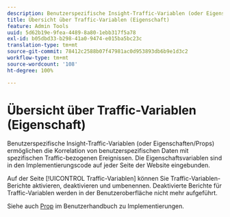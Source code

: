 ```yaml
---
description: Benutzerspezifische Insight-Traffic-Variablen (oder Eigenschaften/Props) ermöglichen die Korrelation von benutzerspezifischen Daten mit spezifischen Traffic-bezogenen Ereignissen. Die Eigenschaftsvariablen sind in den Implementierungscode auf jeder Seite der Website eingebunden.
title: Übersicht über Traffic-Variablen (Eigenschaft)
feature: Admin Tools
uuid: 5d62b19e-9fea-4489-8a80-1ebb317f5a78
exl-id: b05dbd33-b298-41a0-9474-e015ba5bc23c
translation-type: tm+mt
source-git-commit: 78412c2588b07f47981ac0d953893db6b9e1d3c2
workflow-type: tm+mt
source-wordcount: '108'
ht-degree: 100%

---
```


# Übersicht über Traffic-Variablen (Eigenschaft)

Benutzerspezifische Insight-Traffic-Variablen (oder Eigenschaften/Props) ermöglichen die Korrelation von benutzerspezifischen Daten mit spezifischen Traffic-bezogenen Ereignissen. Die Eigenschaftsvariablen sind in den Implementierungscode auf jeder Seite der Website eingebunden.

Auf der Seite [!UICONTROL Traffic-Variablen] können Sie Traffic-Variablen-Berichte aktivieren, deaktivieren und umbenennen. Deaktivierte Berichte für Traffic-Variablen werden in der Benutzeroberfläche nicht mehr aufgeführt.

Siehe auch [Prop](../../../implement/vars/page-vars/prop.md) im Benutzerhandbuch zu Implementierungen.
